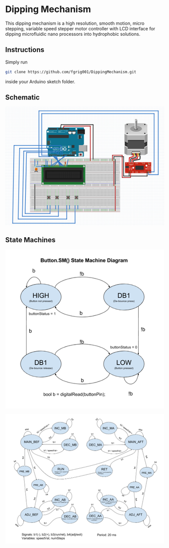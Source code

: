 Dipping Mechanism
=================
This dipping mechanism is a high resolution, smooth motion, micro stepping, variable speed stepper motor controller with LCD interface for dipping microfluidic nano processors into hydrophobic solutions.

Instructions
-------------
Simply run 
```sh
git clone https://github.com/fgrig001/DippingMechanism.git
``` 
inside your Arduino sketch folder.

Schematic
----------
![schematic](/images/Schematic.png)

State Machines
--------------
![Button SM](/images/ButtonSMDiagram.png)

![Menu SM](/images/MenuSMDiagram.png)
  

